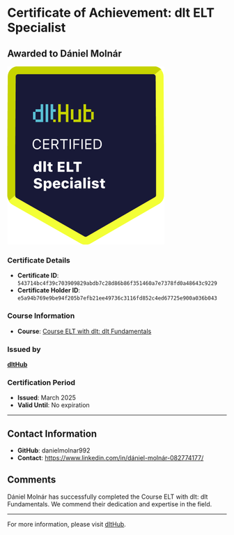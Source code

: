 
# Certificate of Achievement: dlt ELT Specialist

## Awarded to **Dániel Molnár**

![Course Image](../badges/dlt_ELT_specialist.png)

### Certificate Details
- **Certificate ID**: `543714bc4f39c703909829abdb7c28d86b86f351460a7e7378fd0a48643c9229`
- **Certificate Holder ID**: `e5a94b769e9be94f205b7efb21ee49736c3116fd852c4ed67725e900a036b043`

### Course Information
- **Course**: [Course ELT with dlt: dlt Fundamentals](https://github.com/dlt-hub/dlthub-education/tree/main/courses/dlt_fundamentals_dec_2024)

### Issued by
[**dltHub**](https://dlthub.com/) 

### Certification Period
- **Issued**: March 2025
- **Valid Until**: No expiration

---

## Contact Information
- **GitHub**: danielmolnar992
- **Contact**: https://www.linkedin.com/in/dániel-molnár-082774177/

## Comments
Dániel Molnár has successfully completed the Course ELT with dlt: dlt Fundamentals. We commend their dedication and expertise in the field.

---

For more information, please visit [dltHub](https://dlthub.com/).
    